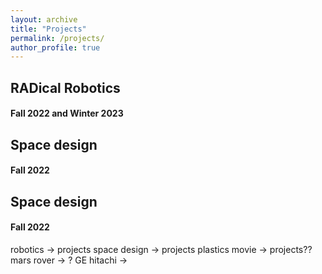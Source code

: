 ```yaml
---
layout: archive
title: "Projects"
permalink: /projects/
author_profile: true
---
```



## RADical Robotics
#### Fall 2022 and Winter 2023

## Space design
#### Fall 2022 

## Space design
#### Fall 2022 

robotics -> projects
space design -> projects
plastics movie -> projects??
mars rover -> ?
GE hitachi -> 